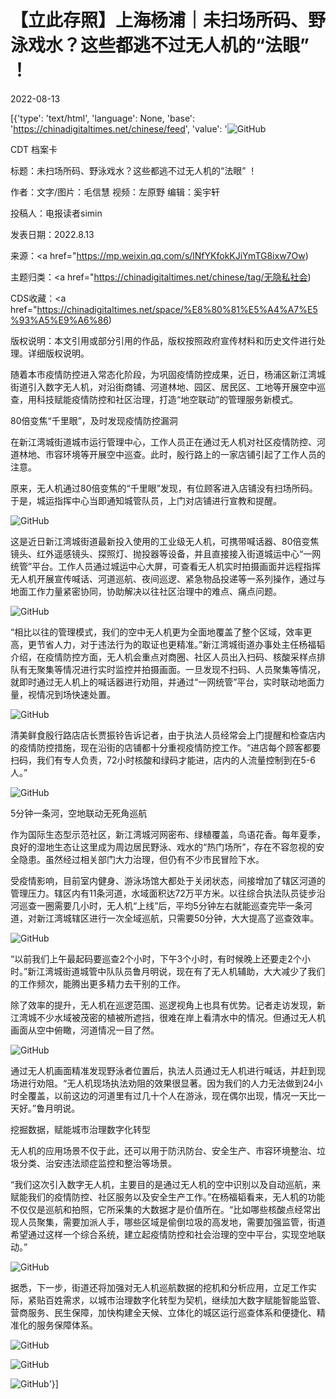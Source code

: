 # 【立此存照】上海杨浦｜未扫场所码、野泳戏水？这些都逃不过无人机的“法眼” ！

2022-08-13

[{'type': 'text/html', 'language': None, 'base': 'https://chinadigitaltimes.net/chinese/feed', 'value': '![GitHub](https://chinadigitaltimes.net/chinese/files/2022/08/post-685659-62f803f2ebb17.)



CDT 档案卡

标题：未扫场所码、野泳戏水？这些都逃不过无人机的“法眼” ！

作者：文字/图片：毛信慧 视频：左原野 编辑：奚宇轩

投稿人：电报读者simin

发表日期：2022.8.13

来源：<a href="https://mp.weixin.qq.com/s/lNfYKfokKJiYmTG8ixw7Ow)

主题归类：<a href="https://chinadigitaltimes.net/chinese/tag/无隐私社会)

CDS收藏：<a href="https://chinadigitaltimes.net/space/%E8%80%81%E5%A4%A7%E5%93%A5%E9%A6%86)

版权说明：本文引用或部分引用的作品，版权按照政府宣传材料和历史文件进行处理。详细版权说明。





随着本市疫情防控进入常态化阶段，为巩固疫情防控成果，近日，杨浦区新江湾城街道引入数字无人机，对沿街商铺、河道林地、园区、居民区、工地等开展空中巡查，用科技赋能疫情防控和社区治理，打造“地空联动”的管理服务新模式。

80倍变焦“千里眼”，及时发现疫情防控漏洞

在新江湾城街道城市运行管理中心，工作人员正在通过无人机对社区疫情防控、河道林地、市容环境等开展空中巡查。此时，殷行路上的一家店铺引起了工作人员的注意。

原来，无人机通过80倍变焦的“千里眼”发现，有位顾客进入店铺没有扫场所码。于是，城运指挥中心当即通知城管队员，上门对店铺进行宣教和提醒。

![GitHub](https://chinadigitaltimes.net/chinese/files/2022/08/post-685659-62f803f30257f.)

这是近日新江湾城街道最新投入使用的工业级无人机，可携带喊话器、80倍变焦镜头、红外遥感镜头、探照灯、抛投器等设备，并且直接接入街道城运中心“一网统管”平台。工作人员通过城运中心大屏，可查看无人机实时拍摄画面并远程指挥无人机开展宣传喊话、河道巡航、夜间巡逻、紧急物品投递等一系列操作，通过与地面工作力量紧密协同，协助解决以往社区治理中的难点、痛点问题。

![GitHub](https://chinadigitaltimes.net/chinese/files/2022/08/post-685659-62f803f30dddd.)

“相比以往的管理模式，我们的空中无人机更为全面地覆盖了整个区域，效率更高，更节省人力，对于违法行为的取证也更精准。”新江湾城街道办事处主任杨福韬介绍，在疫情防控方面，无人机会重点对商圈、社区人员出入扫码、核酸采样点排队有无聚集等情况进行实时监控并拍摄画面。一旦发现不扫码、人员聚集等情况，就即时通过无人机上的喊话器进行劝阻，并通过“一网统管”平台，实时联动地面力量，视情况到场快速处置。

![GitHub](https://chinadigitaltimes.net/chinese/files/2022/08/post-685659-62f803f31a14d.)

清美鲜食殷行路店店长贾振铃告诉记者，由于执法人员经常会上门提醒和检查店内的疫情防控措施，现在沿街的店铺都十分重视疫情防控工作。“进店每个顾客都要扫码，我们有专人负责，72小时核酸和绿码才能进，店内的人流量控制到在5-6人。”

![GitHub](https://chinadigitaltimes.net/chinese/files/2022/08/post-685659-62f803f323b13.)

5分钟一条河，空地联动无死角巡航

作为国际生态型示范社区，新江湾城河网密布、绿植覆盖，鸟语花香。每年夏季，良好的湿地生态让这里成为周边居民野泳、戏水的“热门场所”，存在不容忽视的安全隐患。虽然经过相关部门大力治理，但仍有不少市民冒险下水。

受疫情影响，目前室内健身、游泳场馆大都处于关闭状态，间接增加了辖区河道的管理压力。辖区内有11条河道，水域面积达72万平方米。以往综合执法队员徒步沿河巡查一圈需要几小时，无人机“上线”后，平均5分钟左右就能巡查完毕一条河道，对新江湾城辖区进行一次全域巡航，只需要50分钟，大大提高了巡查效率。

![GitHub](https://chinadigitaltimes.net/chinese/files/2022/08/post-685659-62f803f332b8a.)

“以前我们上午最起码要巡查2个小时，下午3个小时，有时候晚上还要走2个小时。”新江湾城街道城管中队队员鲁月明说，现在有了无人机辅助，大大减少了我们的工作频次，能腾出更多精力去干别的工作。

除了效率的提升，无人机在巡逻范围、巡逻视角上也具有优势。记者走访发现，新江湾城不少水域被茂密的植被所遮挡，很难在岸上看清水中的情况。但通过无人机画面从空中俯瞰，河道情况一目了然。

![GitHub](https://chinadigitaltimes.net/chinese/files/2022/08/post-685659-62f803f344455.)

通过无人机画面精准发现野泳者位置后，执法人员通过无人机进行喊话，并赶到现场进行劝阻。“无人机现场执法劝阻的效果很显著。因为我们的人力无法做到24小时全覆盖，以前这边的河道里有过几十个人在游泳，现在偶尔出现，情况一天比一天好。”鲁月明说。

挖掘数据，赋能城市治理数字化转型

无人机的应用场景不仅于此，还可以用于防汛防台、安全生产、市容环境整治、垃圾分类、治安违法顽症监控和整治等场景。

“我们这次引入数字无人机，主要目的是通过无人机的空中识别以及自动巡航，来赋能我们的疫情防控、社区服务以及安全生产工作。”在杨福韬看来，无人机的功能不仅仅是巡航和拍照，它所采集的大数据才是价值所在。“比如哪些核酸点经常出现人员聚集，需要加派人手，哪些区域是偷倒垃圾的高发地，需要加强监管，街道希望通过这样一个综合系统，建立起疫情防控和社会治理的空中平台，实现空地联动。”

![GitHub](https://chinadigitaltimes.net/chinese/files/2022/08/post-685659-62f803f350368.)

据悉，下一步，街道还将加强对无人机巡航数据的挖机和分析应用，立足工作实际，紧贴百姓需求，以城市治理数字化转型为契机，继续加大数字赋能智能监管、营商服务、民生保障，加快构建全天候、立体化的城区运行巡查体系和便捷化、精准化的服务保障体系。

![GitHub](https://chinadigitaltimes.net/chinese/files/2022/08/post-685659-62f803f35c01d.)

![GitHub](https://chinadigitaltimes.net/chinese/files/2022/08/post-685659-62f803f363b2e.)

![GitHub](https://chinadigitaltimes.net/chinese/files/2022/08/post-685659-62f803f36c20d.)'}]